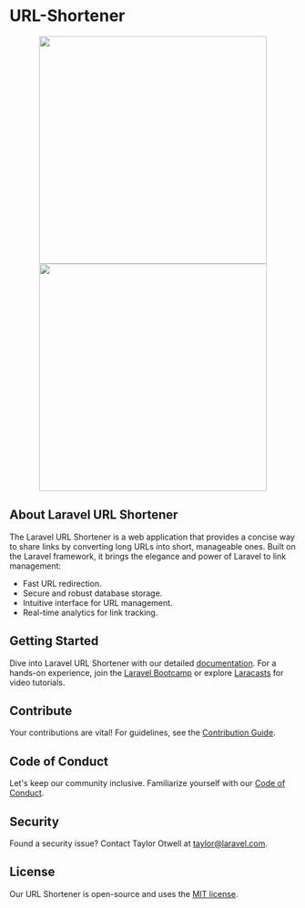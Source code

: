 # URL-Shortener
<div align="center">
    <img src="https://github.com/firascodes/url-shortener/assets/72166289/1b0ad093-01e7-469e-97e6-e86d43daf39a" width="400">
    <img src="https://github.com/firascodes/url-shortener/assets/72166289/ebca56d8-47e3-4891-b832-7a80c23d9b6a" width="400">
</div>


## About Laravel URL Shortener

The Laravel URL Shortener is a web application that provides a concise way to share links by converting long URLs into short, manageable ones. Built on the Laravel framework, it brings the elegance and power of Laravel to link management:

- Fast URL redirection.
- Secure and robust database storage.
- Intuitive interface for URL management.
- Real-time analytics for link tracking.

## Getting Started

Dive into Laravel URL Shortener with our detailed [documentation](https://laravel.com/docs). For a hands-on experience, join the [Laravel Bootcamp](https://bootcamp.laravel.com) or explore [Laracasts](https://laracasts.com) for video tutorials.

## Contribute

Your contributions are vital! For guidelines, see the [Contribution Guide](https://laravel.com/docs/contributions).

## Code of Conduct

Let's keep our community inclusive. Familiarize yourself with our [Code of Conduct](https://laravel.com/docs/contributions#code-of-conduct).

## Security

Found a security issue? Contact Taylor Otwell at [taylor@laravel.com](mailto:taylor@laravel.com).

## License

Our URL Shortener is open-source and uses the [MIT license](https://opensource.org/licenses/MIT).
